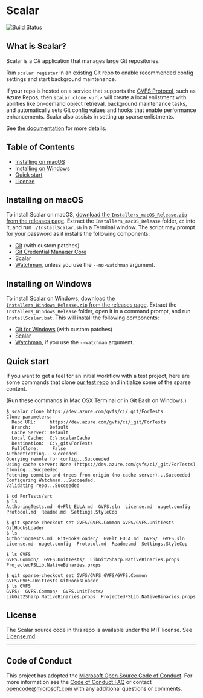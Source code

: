 # Scalar

[![Build Status](https://dev.azure.com/mseng/Scalar/_apis/build/status/microsoft.scalar?branchName=main)](https://dev.azure.com/mseng/Scalar/_build/latest?definitionId=9297&branchName=main)

## What is Scalar?

Scalar is a C# application that manages large Git repositories.

Run `scalar register` in an existing Git repo to enable recommended config
settings and start background maintenance.

If your repo is hosted on a service that supports the
[GVFS Protocol](https://github.com/microsoft/VFSForGit/blob/HEAD/Protocol.md),
such as Azure Repos, then `scalar clone <url>` will create a local enlistment with
abilities like on-demand object retrieval, background maintenance tasks, and
automatically sets Git config values and hooks that enable performance enhancements.
Scalar also assists in setting up sparse enlistments.

See [the documentation](docs/index.md) for more details.

## Table of Contents

* [Installing on macOS](#installing-on-macos)
* [Installing on Windows](#installing-on-windows)
* [Quick start](#quick-start)
* [License](#license)

Installing on macOS
------------------

To install Scalar on macOS,
[download the `Installers_macOS_Release.zip` from the releases page](https://github.com/microsoft/scalar/releases).
Extract the `Installers_macOS_Release` folder, `cd` into it, and run `./InstallScalar.sh` in a Terminal window.
The script may prompt for your password as it installs the following components:

* [Git](https://github.com/microsoft/git) (with custom patches)
* [Git Credential Manager Core](https://github.com/microsoft/Git-Credential-Manager-Core)
* Scalar
* [Watchman](https://github.com/facebook/watchman), unless you use the `--no-watchman` argument.

Installing on Windows
--------------------

To install Scalar on Windows,
[download the `Installers_Windows_Release.zip` from the releases page](https://github.com/microsoft/scalar/releases).
Extract the `Installers_Windows_Release` folder, open it in a command prompt, and
run `InstallScalar.bat`. This will install the following components:

* [Git for Windows](https://github.com/microsoft/git) (with custom patches)
* Scalar
* [Watchman](https://github.com/facebook/watchman), if you use the `--watchman` argument.

## Quick start

If you want to get a feel for an initial workflow with a test project, here
are some commands that clone [our test repo](https://dev.azure.com/gvfs/ci/_git/ForTests)
and initialize some of the sparse content.

(Run these commands in Mac OSX Terminal or in Git Bash on Windows.)

```
$ scalar clone https://dev.azure.com/gvfs/ci/_git/ForTests
Clone parameters:
  Repo URL:     https://dev.azure.com/gvfs/ci/_git/ForTests
  Branch:       Default
  Cache Server: Default
  Local Cache:  C:\.scalarCache
  Destination:  C:\_git\ForTests
  FullClone:     False
Authenticating...Succeeded
Querying remote for config...Succeeded
Using cache server: None (https://dev.azure.com/gvfs/ci/_git/ForTests)
Cloning...Succeeded
Fetching commits and trees from origin (no cache server)...Succeeded
Configuring Watchman...Succeeded.
Validating repo...Succeeded

$ cd ForTests/src
$ ls
AuthoringTests.md  GvFlt_EULA.md  GVFS.sln  License.md  nuget.config  Protocol.md  Readme.md  Settings.StyleCop

$ git sparse-checkout set GVFS/GVFS.Common GVFS/GVFS.UnitTests GitHooksLoader
$ ls
AuthoringTests.md  GitHooksLoader/  GvFlt_EULA.md  GVFS/  GVFS.sln  License.md  nuget.config  Protocol.md  Readme.md  Settings.StyleCop

$ ls GVFS
GVFS.Common/  GVFS.UnitTests/  LibGit2Sharp.NativeBinaries.props  ProjectedFSLib.NativeBinaries.props

$ git sparse-checkout set GVFS/GVFS GVFS/GVFS.Common GVFS/GVFS.UnitTests GitHooksLoader
$ ls GVFS
GVFS/  GVFS.Common/  GVFS.UnitTests/  LibGit2Sharp.NativeBinaries.props  ProjectedFSLib.NativeBinaries.props
```

## License

The Scalar source code in this repo is available under the MIT license. See [License.md](License.md).

---

## Code of Conduct

This project has adopted the [Microsoft Open Source Code of Conduct][conduct-code].
For more information see the [Code of Conduct FAQ][conduct-FAQ] or contact [opencode@microsoft.com][conduct-email] with any additional questions or comments.

[conduct-code]: https://opensource.microsoft.com/codeofconduct/
[conduct-FAQ]: https://opensource.microsoft.com/codeofconduct/faq/
[conduct-email]: mailto:opencode@microsoft.com
